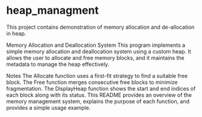 # heap_managment
This project contains demonstration of memory allocation and de-allocation in heap.

Memory Allocation and Deallocation System
This program implements a simple memory allocation and deallocation system using a custom heap. It allows the user to allocate and free memory blocks, and it maintains the metadata to manage the heap effectively.

Notes
The Allocate function uses a first-fit strategy to find a suitable free block.
The Free function merges consecutive free blocks to minimize fragmentation.
The DisplayHeap function shows the start and end indices of each block along with its status.
This README provides an overview of the memory management system, explains the purpose of each function, and provides a simple usage example.
